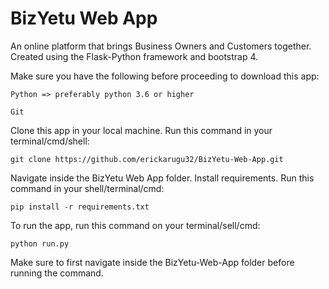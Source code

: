 # BizYetu Web App

An online platform that brings Business Owners and Customers together. 
Created using the Flask-Python framework and bootstrap 4.



Make sure you have the following before proceeding to download this app:
    
    Python => preferably python 3.6 or higher
    
    Git

Clone this app in your local machine. Run this command in your terminal/cmd/shell:
        
    git clone https://github.com/erickarugu32/BizYetu-Web-App.git

Navigate inside the BizYetu Web App folder.
Install requirements. Run this command in your shell/terminal/cmd:

    pip install -r requirements.txt 

To run the app, run this command on your terminal/sell/cmd:

    python run.py
    
Make sure to first navigate inside the BizYetu-Web-App folder before running the command.
